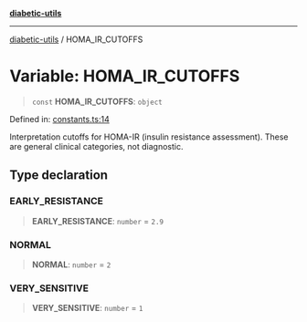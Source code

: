 [**diabetic-utils**](../README.md)

***

[diabetic-utils](../globals.md) / HOMA\_IR\_CUTOFFS

# Variable: HOMA\_IR\_CUTOFFS

> `const` **HOMA\_IR\_CUTOFFS**: `object`

Defined in: [constants.ts:14](https://github.com/marklearst/diabetic-utils/blob/0d03b5cd2e2b5edbf58275075cc81d8df31ac230/src/constants.ts#L14)

Interpretation cutoffs for HOMA-IR (insulin resistance assessment).
These are general clinical categories, not diagnostic.

## Type declaration

### EARLY\_RESISTANCE

> **EARLY\_RESISTANCE**: `number` = `2.9`

### NORMAL

> **NORMAL**: `number` = `2`

### VERY\_SENSITIVE

> **VERY\_SENSITIVE**: `number` = `1`
